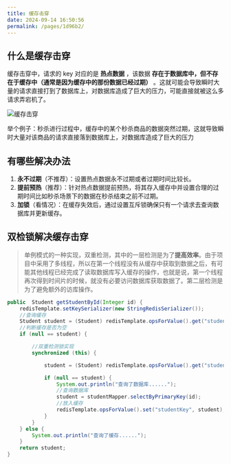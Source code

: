 ```yaml
---
title: 缓存击穿
date: 2024-09-14 16:50:56
permalink: /pages/1d96b2/
---
```


## 什么是缓存击穿

缓存击穿中，请求的 key 对应的是 **热点数据** ，该数据 **存在于数据库中，但不存在于缓存中（通常是因为缓存中的那份数据已经过期）** 。这就可能会导致瞬时大量的请求直接打到了数据库上，对数据库造成了巨大的压力，可能直接就被这么多请求弄宕机了。

![缓存击穿](https://echo798.oss-cn-shenzhen.aliyuncs.com/img/202409141945697.png)

举个例子：秒杀进行过程中，缓存中的某个秒杀商品的数据突然过期，这就导致瞬时大量对该商品的请求直接落到数据库上，对数据库造成了巨大的压力

## 有哪些解决办法

1. **永不过期**（不推荐）：设置热点数据永不过期或者过期时间比较长。
2. **提前预热**（推荐）：针对热点数据提前预热，将其存入缓存中并设置合理的过期时间比如秒杀场景下的数据在秒杀结束之前不过期。
3. **加锁**（看情况）：在缓存失效后，通过设置互斥锁确保只有一个请求去查询数据库并更新缓存。

## 双检锁解决缓存击穿

> 单例模式的一种实现，双重检测，其中的一层检测是为了**提高效率**。由于项目中采用了多线程，所以在第一个线程没有从缓存中获取到数据之后，有可能其他线程已经完成了读取数据库写入缓存的操作，也就是说，第一个线程再次得到时间片的时候，就没有必要访问数据库获取数据了。第二层检测是为了避免额外的访库操作。

```java
public  Student getStudentById(Integer id) {
    redisTemplate.setKeySerializer(new StringRedisSerializer());
    //查询缓存
    Student student = (Student) redisTemplate.opsForValue().get("studentKey");
    //判断缓存是否为空
    if (null == student) {

        //双重检测锁实现
        synchronized (this) {

            student = (Student) redisTemplate.opsForValue().get("studentKey");

            if (null == student) {
                System.out.println("查询了数据库......");
                //查询数据库
                student = studentMapper.selectByPrimaryKey(id);
                //放入缓存
                redisTemplate.opsForValue().set("studentKey", student);
            }
        }
    } else {
        System.out.println("查询了缓存......");
    }
    return student;
}
```

